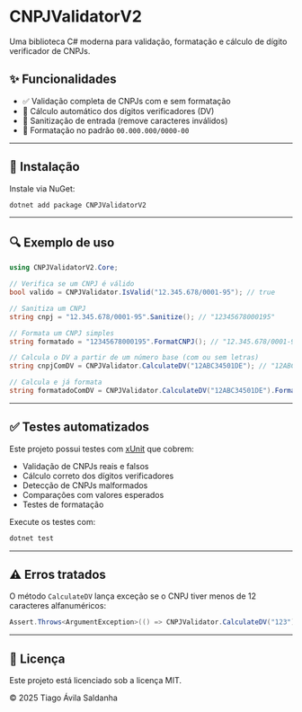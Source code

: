 # CNPJValidatorV2

Uma biblioteca C# moderna para validação, formatação e cálculo de dígito verificador de CNPJs.

## ✨ Funcionalidades

- ✅ Validação completa de CNPJs com e sem formatação
- 🧮 Cálculo automático dos dígitos verificadores (DV)
- 🧼 Sanitização de entrada (remove caracteres inválidos)
- 🧾 Formatação no padrão `00.000.000/0000-00`

---

## 🚀 Instalação

Instale via NuGet:

```bash
dotnet add package CNPJValidatorV2
```

---

## 🔍 Exemplo de uso

```csharp
using CNPJValidatorV2.Core;

// Verifica se um CNPJ é válido
bool valido = CNPJValidator.IsValid("12.345.678/0001-95"); // true

// Sanitiza um CNPJ
string cnpj = "12.345.678/0001-95".Sanitize(); // "12345678000195"

// Formata um CNPJ simples
string formatado = "12345678000195".FormatCNPJ(); // "12.345.678/0001-95"

// Calcula o DV a partir de um número base (com ou sem letras)
string cnpjComDV = CNPJValidator.CalculateDV("12ABC34501DE"); // "12ABC34501DE35"

// Calcula e já formata
string formatadoComDV = CNPJValidator.CalculateDV("12ABC34501DE").FormatCNPJ(); // "12.ABC.345/01DE-35"
```

---

## ✅ Testes automatizados

Este projeto possui testes com [xUnit](https://xunit.net/) que cobrem:

- Validação de CNPJs reais e falsos
- Cálculo correto dos dígitos verificadores
- Detecção de CNPJs malformados
- Comparações com valores esperados
- Testes de formatação

Execute os testes com:

```bash
dotnet test
```

---

## ⚠️ Erros tratados

O método `CalculateDV` lança exceção se o CNPJ tiver menos de 12 caracteres alfanuméricos:

```csharp
Assert.Throws<ArgumentException>(() => CNPJValidator.CalculateDV("123"));
```

---

## 📄 Licença

Este projeto está licenciado sob a licença MIT.

© 2025 Tiago Ávila Saldanha
